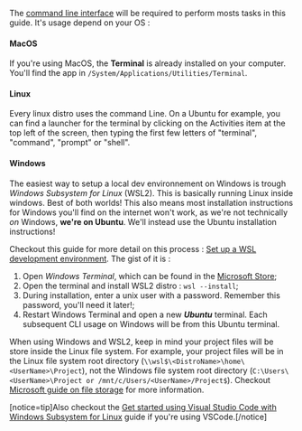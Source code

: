 The [command line interface](/installation/requirements/essential-tools-for-php#the-command-line-cli-) will be required to perform mosts tasks in this guide. It's usage depend on your OS : 

#### MacOS 
If you're using MacOS, the **Terminal** is already installed on your computer. You'll find the app in `/System/Applications/Utilities/Terminal`.

#### Linux
Every linux distro uses the command Line. On a Ubuntu for example, you can find a launcher for the terminal by clicking on the Activities item at the top left of the screen, then typing the first few letters of "terminal", "command", "prompt" or "shell".

#### Windows
The easiest way to setup a local dev environnement on Windows is trough *Windows Subsystem for Linux* (WSL2). This is basically running Linux inside windows. Best of both worlds! This also means most installation instructions for Windows you'll find on the internet won't work, as we're not technically *on* Windows, **we're on Ubuntu**. We'll instead use the Ubuntu installation instructions! 

Checkout this guide for more detail on this process : [Set up a WSL development environment](https://learn.microsoft.com/en-us/windows/wsl/setup/environment). The gist of it is : 

1. Open *Windows Terminal*, which can be found in the [Microsoft Store](https://apps.microsoft.com/detail/9N0DX20HK701?hl=en-us&gl=US);
2. Open the terminal and install WSL2 distro : `wsl --install`;
3. During installation, enter a unix user with a password. Remember this password, you'll need it later!;
4. Restart Windows Terminal and open a new ***Ubuntu*** terminal. Each subsequent CLI usage on Windows will be from this Ubuntu terminal.

When using Windows and WSL2, keep in mind your project files will be store inside the Linux file system. For example, your project files will be in the Linux file system root directory (`\\wsl$\<DistroName>\home\<UserName>\Project`), not the Windows file system root directory (`C:\Users\<UserName>\Project or /mnt/c/Users/<UserName>/Project$`). Checkout [Microsoft guide on file storage](https://learn.microsoft.com/en-us/windows/wsl/setup/environment#file-storage) for more information. 

[notice=tip]Also checkout the [Get started using Visual Studio Code with Windows Subsystem for Linux](https://learn.microsoft.com/en-us/windows/wsl/tutorials/wsl-vscode) guide if you're using VSCode.[/notice]
